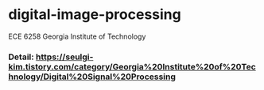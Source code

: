 # digital-image-processing
ECE 6258 Georgia Institute of Technology
### Detail: https://seulgi-kim.tistory.com/category/Georgia%20Institute%20of%20Technology/Digital%20Signal%20Processing
